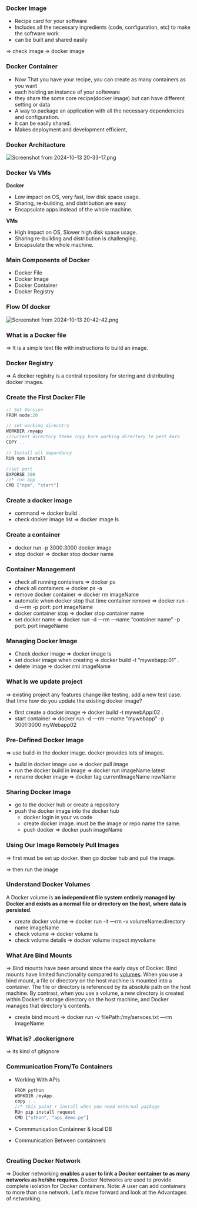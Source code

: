 ### Docker Image

- Recipe card for your software
- Includes all the necessary ingredients (code, configuration, etc) to make the software work
- can be built and shared easily

⇒ check image ⇒ docker image

### Docker Container

- Now That you have your recipe, you can create as many containers as you want
- each holding an instance of your softeware
- they share the some core recipe(docker image) but can have different setting or data
- A way to package an application with all the necessary dependencies and configuration.
- it can be easily shared.
- Makes deployment and development efficient,

### Docker Architacture

![Screenshot from 2024-10-13 20-33-17.png](https://prod-files-secure.s3.us-west-2.amazonaws.com/ef9c962e-3b4b-4ceb-adf7-9db20221cb08/5b421e1e-3dd3-4ab6-a59e-3b6fa60f99fb/Screenshot_from_2024-10-13_20-33-17.png)

### Docker Vs VMs

**Docker**

- Low impact on OS, very fast, low disk space usage.
- Sharing, re-building, and distribution are easy
- Encapsulate apps instead of the whole machine.

**VMs**

- High impact on OS, Slower high disk space usage.
- Sharing re-building and distribution is challenging.
- Encapsulate the whole machine.

### Main Components of Docker

- Docker File
- Docker Image
- Docker Container
- Docker Registry

### Flow Of docker

![Screenshot from 2024-10-13 20-42-42.png](https://prod-files-secure.s3.us-west-2.amazonaws.com/ef9c962e-3b4b-4ceb-adf7-9db20221cb08/1d146074-42b6-4718-943a-f79b41430bd4/Screenshot_from_2024-10-13_20-42-42.png)

### What is a Docker file

⇒ It is a simple text file with instructions to build an image.

### Docker Registry

⇒ A docker registry is a central repository for storing and distributing docker images.

### Create the First Docker File

```jsx
// Set Version
FROM node:20

// set warking direcotry
WORKDIR /myapp
//current directory theke copy kore working directory te pest koro
COPY ..

// Install all depandancy
RUN npm install

//set port
EXPORSE 300
//* run app
CMD ["npm", "start"]
```

### Create a docker image

- command ⇒ docker build .
- check docker image list ⇒ docker image ls

### Create a container

- docker run -p 3000:3000 docker image
- stop docker ⇒ docker stop docker name

### Container Management

- check all running containers ⇒ docker ps
- check all containers ⇒ docker ps -a
- remove docker container ⇒ docker rm imageName
- automatic when docker stop that time container remove ⇒ docker run -d —rm -p port: port imageName
- docker container stop ⇒ docker stop container name
- set docker name ⇒ docker run -d —rm —name “container name” -p port: port imageName

### Managing Docker Image

- Check docker image ⇒ docker image ls
- set docker image when creating ⇒ docker build -t “mywebapp:01” .
- delete image ⇒ docker rmi imageName

### What Is we update project

⇒ existing project any features change like testing, add a new test case. that time how do you update the existing docker image?

- first create a docker image ⇒ docker build -t mywebApp:02 .
- start container ⇒ docker run -d —rm —name “mywebapp” -p 3001:3000 myWebapp02

### Pre-Defined Docker Image

⇒ use build-in the docker image. docker provides lots of images.

- build in docker image use ⇒ docker pull image
- run the docker build in image ⇒ docker run imageName:latest
- rename docker image ⇒ docker tag currentImageName newName

### Sharing Docker Image

- go to the docker hub or create a repository
- push the docker image into the docker hub
  - docker login in your vs code
  - create docker image. must be the image or repo name the same.
  - push docker ⇒ docker push imageName

### Using Our Image Remotely Pull Images

⇒ first must be set up docker. then go docker hub and pull the image.

⇒ then run the image

### Understand Docker Volumes

A Docker volume is **an independent file system entirely managed by Docker and exists as a normal file or directory on the host, where data is persisted**.

- create docker volume ⇒ docker run -it —rm -v volumeName:directory name imageName
- check volume ⇒ docker volume ls
- check volume details ⇒ docker volume inspect myvolume

### What Are Bind Mounts

⇒ Bind mounts have been around since the early days of Docker. Bind mounts have limited functionality compared to [volumes](https://docs.docker.com/engine/storage/volumes/). When you use a bind mount, a file or directory on the host machine is mounted into a container. The file or directory is referenced by its absolute path on the host machine. By contrast, when you use a volume, a new directory is created within Docker's storage directory on the host machine, and Docker manages that directory's contents.

- create bind mount ⇒ docker run -v filePath:/my/servces.txt —rm imageName

### What is? .dockerignore

⇒ its kind of gitignore

### Communication From/To Containers

- Working With APis
  ```jsx
  FROM python
  WORKDIR /myApp
  copy . .
  //* this point r install when you need external package
  RUn pip install request
  CMD ["ython", "api_demo.py"]
  ```
- Commmunication Containner & local DB
- Communication Between containners

  ```jsx

  ```

### Creating Docker Network

⇒ Docker networking **enables a user to link a Docker container to as many networks as he/she requires**. Docker Networks are used to provide complete isolation for Docker containers. Note: A user can add containers to more than one network. Let's move forward and look at the Advantages of networking.
